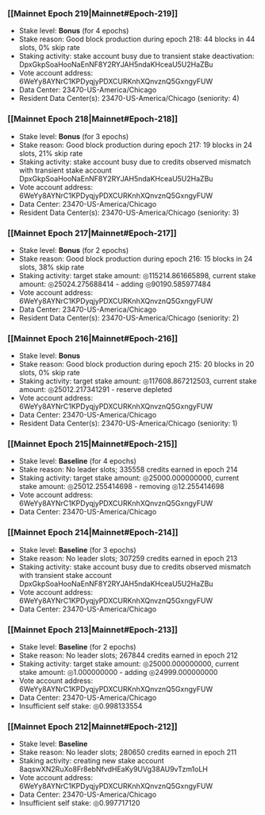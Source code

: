 ### [[Mainnet Epoch 219|Mainnet#Epoch-219]]
* Stake level: **Bonus** (for 4 epochs)
* Stake reason: Good block production during epoch 218: 44 blocks in 44 slots, 0% skip rate
* Staking activity: stake account busy due to transient stake deactivation: DpxGkpSoaHooNaEnNF8Y2RYJAH5ndaKHceaU5U2HaZBu
* Vote account address: 6WeYy8AYNrC1KPDyqjyPDXCURKnhXQnvznQ5GxngyFUW
* Data Center: 23470-US-America/Chicago
* Resident Data Center(s): 23470-US-America/Chicago (seniority: 4)
### [[Mainnet Epoch 218|Mainnet#Epoch-218]]
* Stake level: **Bonus** (for 3 epochs)
* Stake reason: Good block production during epoch 217: 19 blocks in 24 slots, 21% skip rate
* Staking activity: stake account busy due to credits observed mismatch with transient stake account DpxGkpSoaHooNaEnNF8Y2RYJAH5ndaKHceaU5U2HaZBu
* Vote account address: 6WeYy8AYNrC1KPDyqjyPDXCURKnhXQnvznQ5GxngyFUW
* Data Center: 23470-US-America/Chicago
* Resident Data Center(s): 23470-US-America/Chicago (seniority: 3)
### [[Mainnet Epoch 217|Mainnet#Epoch-217]]
* Stake level: **Bonus** (for 2 epochs)
* Stake reason: Good block production during epoch 216: 15 blocks in 24 slots, 38% skip rate
* Staking activity: target stake amount: ◎115214.861665898, current stake amount: ◎25024.275688414 - adding ◎90190.585977484
* Vote account address: 6WeYy8AYNrC1KPDyqjyPDXCURKnhXQnvznQ5GxngyFUW
* Data Center: 23470-US-America/Chicago
* Resident Data Center(s): 23470-US-America/Chicago (seniority: 2)
### [[Mainnet Epoch 216|Mainnet#Epoch-216]]
* Stake level: **Bonus**
* Stake reason: Good block production during epoch 215: 20 blocks in 20 slots, 0% skip rate
* Staking activity: target stake amount: ◎117608.867212503, current stake amount: ◎25012.217341291 - reserve depleted
* Vote account address: 6WeYy8AYNrC1KPDyqjyPDXCURKnhXQnvznQ5GxngyFUW
* Data Center: 23470-US-America/Chicago
* Resident Data Center(s): 23470-US-America/Chicago (seniority: 1)
### [[Mainnet Epoch 215|Mainnet#Epoch-215]]
* Stake level: **Baseline** (for 4 epochs)
* Stake reason: No leader slots; 335558 credits earned in epoch 214
* Staking activity: target stake amount: ◎25000.000000000, current stake amount: ◎25012.255414698 - removing ◎12.255414698
* Vote account address: 6WeYy8AYNrC1KPDyqjyPDXCURKnhXQnvznQ5GxngyFUW
* Data Center: 23470-US-America/Chicago
### [[Mainnet Epoch 214|Mainnet#Epoch-214]]
* Stake level: **Baseline** (for 3 epochs)
* Stake reason: No leader slots; 307259 credits earned in epoch 213
* Staking activity: stake account busy due to credits observed mismatch with transient stake account DpxGkpSoaHooNaEnNF8Y2RYJAH5ndaKHceaU5U2HaZBu
* Vote account address: 6WeYy8AYNrC1KPDyqjyPDXCURKnhXQnvznQ5GxngyFUW
* Data Center: 23470-US-America/Chicago
### [[Mainnet Epoch 213|Mainnet#Epoch-213]]
* Stake level: **Baseline** (for 2 epochs)
* Stake reason: No leader slots; 267844 credits earned in epoch 212
* Staking activity: target stake amount: ◎25000.000000000, current stake amount: ◎1.000000000 - adding ◎24999.000000000
* Vote account address: 6WeYy8AYNrC1KPDyqjyPDXCURKnhXQnvznQ5GxngyFUW
* Data Center: 23470-US-America/Chicago
* Insufficient self stake: ◎0.998133554
### [[Mainnet Epoch 212|Mainnet#Epoch-212]]
* Stake level: **Baseline**
* Stake reason: No leader slots; 280650 credits earned in epoch 211
* Staking activity: creating new stake account 8aqswXN2RuXo8Fr8ebNfvdHEaKy9UVg38AU9vTzm1oLH
* Vote account address: 6WeYy8AYNrC1KPDyqjyPDXCURKnhXQnvznQ5GxngyFUW
* Data Center: 23470-US-America/Chicago
* Insufficient self stake: ◎0.997717120